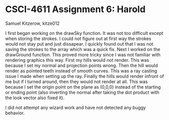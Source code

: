 # CSCI-4611 Assignment 6: Harold
Samuel Kitzerow, kitze012

I first began working on the drawSky function. It was not too difficult except when storing the strokes. I could not figure out at first way
the strokes would not stay put and just dissapear. I quickly found out that I was not saving the strokes to the array which was a quick fix.
Next I worked on the drawGround function. This proved more tricky since I was not familiar with rendering graphics this way. First my hills would
not render. This was because I set my normal and projection points wrong. Then the hill would render as pointed teeth instead of smooth curves. 
This was a ray casting issue I made when setting up the ray. Finally the hills would render infront of me but if I turned around, then they
would not render at all. This was because I set the origin point on the plane as (0,0,0) instead of the starting or ending point (also inverting the
normal after taking the dot product with the look vector also fixed it).

I did not attempt any wizard work and have not detected any buggy behavior.